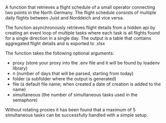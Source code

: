 A function that retrieves a flight schedule of a small operator connecting two points in the North Germany. The flight schedule consists of multiple daily flights between Juist and Norddeich and vice versa.

The function asynchronously retrieves flight details from a hidden api by creating an event loop of multiple tasks where each task is all flights found for a single direction in a single day. The output is a table that contains aggregated flight details and is exported to .xlsx

The function takes the following optional arguments:

 - proxy (store your proxy into the .env file and it will be found by loadenv library)
 - n (number of days that will be parsed, starting from today)
 - folder (a subfolder where the output is generated)
 - file (a default file name; when created a date of creation is added to the name)
 - simultaneous (the number of simultaneous tasks used in the semaphore)

Without rotating proxies it has been found that a maximum of 5 simultaneous tasks can be successfully handled with a simple setup.
